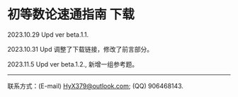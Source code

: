 # 初等数论速通指南 下载
2023.10.29 Upd ver beta.1.1.

2023.10.31 Upd 调整了下载链接，修改了前言部分。

2023.11.5 Upd ver beta.1.2., 新增一组参考题。

---------------------------

联系方式：(E-mail) HyX379@outlook.com; (QQ) 906468143.
